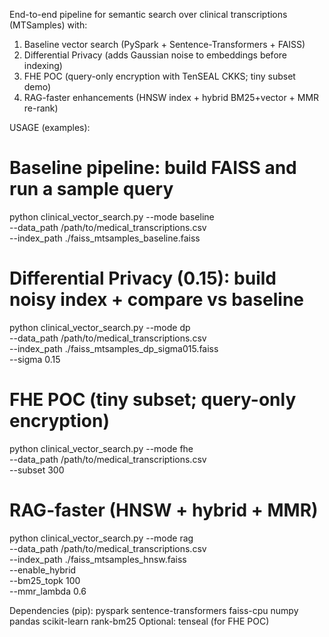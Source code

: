 End-to-end pipeline for semantic search over clinical transcriptions (MTSamples) with:
  1) Baseline vector search (PySpark + Sentence-Transformers + FAISS)
  2) Differential Privacy (adds Gaussian noise to embeddings before indexing)
  3) FHE POC (query-only encryption with TenSEAL CKKS; tiny subset demo)
  4) RAG-faster enhancements (HNSW index + hybrid BM25+vector + MMR re-rank)

USAGE (examples):
  # Baseline pipeline: build FAISS and run a sample query
  python clinical_vector_search.py --mode baseline \
      --data_path /path/to/medical_transcriptions.csv \
      --index_path ./faiss_mtsamples_baseline.faiss

  # Differential Privacy (0.15): build noisy index + compare vs baseline
  python clinical_vector_search.py --mode dp \
      --data_path /path/to/medical_transcriptions.csv \
      --index_path ./faiss_mtsamples_dp_sigma015.faiss \
      --sigma 0.15

  # FHE POC (tiny subset; query-only encryption)
  python clinical_vector_search.py --mode fhe \
      --data_path /path/to/medical_transcriptions.csv \
      --subset 300

  # RAG-faster (HNSW + hybrid + MMR)
  python clinical_vector_search.py --mode rag \
      --data_path /path/to/medical_transcriptions.csv \
      --index_path ./faiss_mtsamples_hnsw.faiss \
      --enable_hybrid \
      --bm25_topk 100 \
      --mmr_lambda 0.6

Dependencies (pip):
  pyspark sentence-transformers faiss-cpu numpy pandas scikit-learn rank-bm25
Optional:
  tenseal  (for FHE POC)
